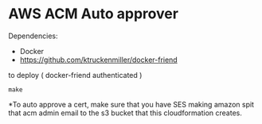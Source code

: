 # AWS ACM Auto approver

Dependencies:
- Docker
- https://github.com/ktruckenmiller/docker-friend

 to deploy ( docker-friend authenticated )

 `make`


*To auto approve a cert, make sure that you have SES making amazon spit that acm admin
email to the s3 bucket that this cloudformation creates.
